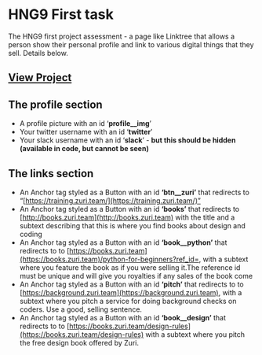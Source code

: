 # HNG9 First task
The HNG9 first project assessment - a page like Linktree that allows a person show their personal profile and link to various digital things that they sell. Details below.

## [View Project](https://adekunlerasheed-linktree.netlify.app/)

## The profile section

- A profile picture with an id ‘**profile__img**’
- Your twitter username with an id ‘**twitter**’
- Your slack username with an id ‘**slack**’ - **but this should be hidden (available in code, but cannot be seen)**

## The links section

- An Anchor tag  styled as a Button with an id **‘btn__zuri’** that redirects to “[https://training.zuri.team/](https://training.zuri.team/)”
- An Anchor tag styled as a Button with an id **‘books’** that redirects to [http://books.zuri.team](http://books.zuri.team) with the title and a subtext describing that this is where you find books about design and coding
- An Anchor tag styled as a Button with an id **‘book__python’** that redirects to to [https://books.zuri.team](https://books.zuri.team)/python-for-beginners?ref_id=<yourslackname>, with a subtext where you feature the book as if you were selling it.The reference id must be unique and will give you royalties if any sales of the book come
- An Anchor tag styled as a Button with an id **‘pitch’** that redirects to to [https://background.zuri.team](https://background.zuri.team), with a subtext where you pitch a service for doing background checks on coders. Use a good, selling sentence.
- An Anchor tag styled as a Button with an id **‘book__design’** that redirects to to [https://books.zuri.team/design-rules](https://books.zuri.team/design-rules) with a subtext where you pitch the free design book offered by Zuri.


